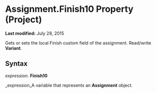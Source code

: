 
# Assignment.Finish10 Property (Project)

 **Last modified:** July 28, 2015

Gets or sets the local Finish custom field of the assignment. Read/write  **Variant**.

## Syntax

 _expression_. **Finish10**

 _expression_A variable that represents an  **Assignment** object.

